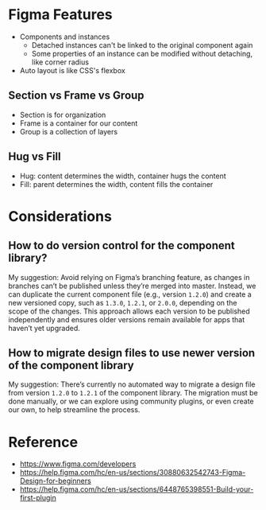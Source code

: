 # Figma Features

- Components and instances
  - Detached instances can't be linked to the original component again
  - Some properties of an instance can be modified without detaching, like corner radius
- Auto layout is like CSS's flexbox

## Section vs Frame vs Group

- Section is for organization
- Frame is a container for our content
- Group is a collection of layers

## Hug vs Fill

- Hug: content determines the width, container hugs the content
- Fill: parent determines the width, content fills the container

# Considerations

## How to do version control for the component library?

My suggestion: Avoid relying on Figma’s branching feature, as changes in branches can’t be published unless they’re merged into master. Instead, we can duplicate the current component file (e.g., version `1.2.0`) and create a new versioned copy, such as `1.3.0`, `1.2.1`, or `2.0.0`, depending on the scope of the changes. This approach allows each version to be published independently and ensures older versions remain available for apps that haven’t yet upgraded.

## How to migrate design files to use newer version of the component library

My suggestion: There’s currently no automated way to migrate a design file from version `1.2.0` to `1.2.1` of the component library. The migration must be done manually, or we can explore using community plugins, or even create our own, to help streamline the process.

# Reference

- https://www.figma.com/developers
- https://help.figma.com/hc/en-us/sections/30880632542743-Figma-Design-for-beginners
- https://help.figma.com/hc/en-us/sections/6448765398551-Build-your-first-plugin
